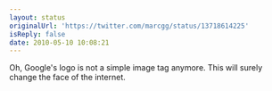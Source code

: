 ```yaml
---
layout: status
originalUrl: 'https://twitter.com/marcgg/status/13718614225'
isReply: false
date: 2010-05-10 10:08:21
---
```


Oh, Google's logo is not a simple image tag anymore. This will surely change the face of the internet.
